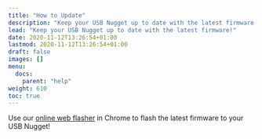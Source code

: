 ```yaml
---
title: "How to Update"
description: "Keep your USB Nugget up to date with the latest firmware!"
lead: "Keep your USB Nugget up to date with the latest firmware!"
date: 2020-11-12T13:26:54+01:00
lastmod: 2020-11-12T13:26:54+01:00
draft: false
images: []
menu:
  docs:
    parent: "help"
weight: 610
toc: true
---
```


Use our [online web flasher](https://nugget.dev) in Chrome to flash the latest firmware to your USB Nugget!
